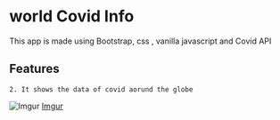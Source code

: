 # world Covid Info
This app is made using Bootstrap, css , vanilla javascript and Covid API

## Features
```
2. It shows the data of covid aorund the globe

```



  ![Imgur](https://imgur.com/nHp14Uq)
[Imgur](https://imgur.com/nHp14Uq)
